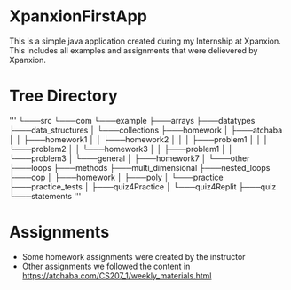 # XpanxionFirstApp
This is a simple java application created during my Internship at Xpanxion. This includes all examples and assignments that were delievered by Xpanxion.

# Tree Directory
'''
└───src
    └───com
        └───example
            ├───arrays
            ├───datatypes
            ├───data_structures
            │   └───collections
            ├───homework
            │   ├───atchaba
            │   │   ├───homework1
            │   │   ├───homework2
            │   │   │   ├───problem1
            │   │   │   └───problem2
            │   │   └───homework3
            │   │       ├───problem1
            │   │       └───problem3
            │   └───general
            │       ├───homework7
            │       └───other
            ├───loops
            ├───methods
            ├───multi_dimensional
            ├───nested_loops
            ├───oop
            │   ├───homework
            │   ├───poly
            │   └───practice
            ├───practice_tests
            │   ├───quiz4Practice
            │   └───quiz4Replit
            ├───quiz
            └───statements
'''

# Assignments
- Some homework assignments were created by the instructor
- Other assignments we followed the content in https://atchaba.com/CS207_1/weekly_materials.html
